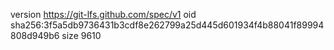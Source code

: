 version https://git-lfs.github.com/spec/v1
oid sha256:3f5a5db9736431b3cdf8e262799a25d445d601934f4b88041f89994808d949b6
size 9610
